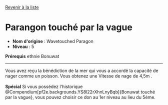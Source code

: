 [Revenir à la liste](..)

# Parangon touché par la vague

 * **Nom d'origine** : Wavetouched Paragon
 * **Niveau** : 5


<p><span id="ctl00_MainContent_DetailedOutput"><strong>Prérequis</strong> ethnie Bonuwat<br></span></p>
<hr>
<p>Vous avez reçu la bénédiction de la mer qui vous a accordé la capacité de nager comme un poisson. Vous obtenez une Vitesse de nage de 4,5m .<br><br><strong>Spécial</strong> Si vous possédez l'historique @Compendium[pf2e.backgrounds.YS8l22rXhnLnyBqb]{Bonuwat touché par la vague}, vous pouvez choisir ce don au 1er niveau au lieu du 5ème.&nbsp;</p>